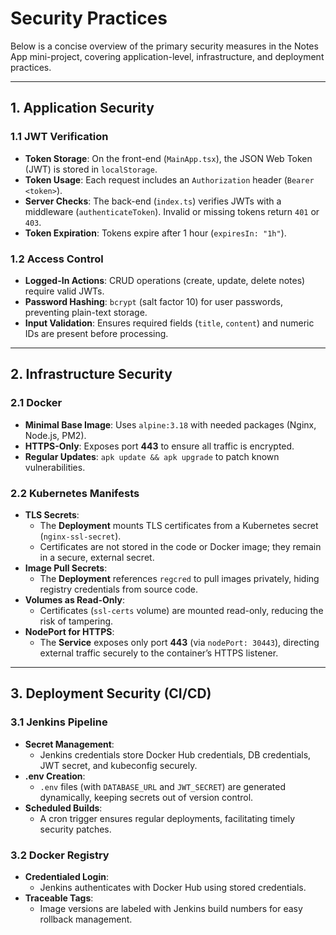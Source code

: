 # Security Practices

Below is a concise overview of the primary security measures in the Notes App mini-project, covering application-level, infrastructure, and deployment practices.

---

## 1. Application Security

### 1.1 JWT Verification
- **Token Storage**: On the front-end (`MainApp.tsx`), the JSON Web Token (JWT) is stored in `localStorage`.
- **Token Usage**: Each request includes an `Authorization` header (`Bearer <token>`).
- **Server Checks**: The back-end (`index.ts`) verifies JWTs with a middleware (`authenticateToken`). Invalid or missing tokens return `401` or `403`.
- **Token Expiration**: Tokens expire after 1 hour (`expiresIn: "1h"`).

### 1.2 Access Control
- **Logged-In Actions**: CRUD operations (create, update, delete notes) require valid JWTs.
- **Password Hashing**: `bcrypt` (salt factor 10) for user passwords, preventing plain-text storage.
- **Input Validation**: Ensures required fields (`title`, `content`) and numeric IDs are present before processing.

---
## 2. Infrastructure Security

### 2.1 Docker
- **Minimal Base Image**: Uses `alpine:3.18` with needed packages (Nginx, Node.js, PM2).
- **HTTPS-Only**: Exposes port **443** to ensure all traffic is encrypted.
- **Regular Updates**: `apk update && apk upgrade` to patch known vulnerabilities.

### 2.2 Kubernetes Manifests
- **TLS Secrets**:  
  - The **Deployment** mounts TLS certificates from a Kubernetes secret (`nginx-ssl-secret`).  
  - Certificates are not stored in the code or Docker image; they remain in a secure, external secret.
- **Image Pull Secrets**:  
  - The **Deployment** references `regcred` to pull images privately, hiding registry credentials from source code.
- **Volumes as Read-Only**:  
  - Certificates (`ssl-certs` volume) are mounted read-only, reducing the risk of tampering.
- **NodePort for HTTPS**:  
  - The **Service** exposes only port **443** (via `nodePort: 30443`), directing external traffic securely to the container’s HTTPS listener.

---

## 3. Deployment Security (CI/CD)

### 3.1 Jenkins Pipeline
- **Secret Management**:  
  - Jenkins credentials store Docker Hub credentials, DB credentials, JWT secret, and kubeconfig securely.
- **.env Creation**:  
  - `.env` files (with `DATABASE_URL` and `JWT_SECRET`) are generated dynamically, keeping secrets out of version control.
- **Scheduled Builds**:  
  - A cron trigger ensures regular deployments, facilitating timely security patches.

### 3.2 Docker Registry
- **Credentialed Login**:  
  - Jenkins authenticates with Docker Hub using stored credentials.
- **Traceable Tags**:  
  - Image versions are labeled with Jenkins build numbers for easy rollback management.